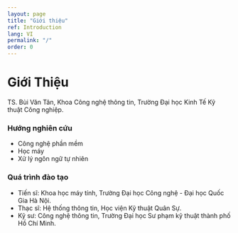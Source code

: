 ```yaml
---
layout: page
title: "Giới thiệu"
ref: Introduction
lang: VI
permalink: "/"
order: 0
---
```

# Giới Thiệu

TS. Bùi Văn Tân, Khoa Công nghệ thông tin, Trường Đại học Kinh Tế Kỹ thuật Công nghiệp.

### Hướng nghiên cứu
* Công nghệ phần mềm
* Học máy 
* Xử lý ngôn ngữ tự nhiên

### Quá trình đào tạo

* Tiến sĩ: Khoa học máy tính, Trường Đại học Công nghệ - Đại học Quốc Gia Hà Nội.
* Thạc sĩ: Hệ thống thông tin, Học viện Kỹ thuật Quân Sự.
* Kỹ sư: Công nghệ thông tin, Trường Đại học Sư phạm kỹ thuật thành phố Hồ Chí Minh. 
